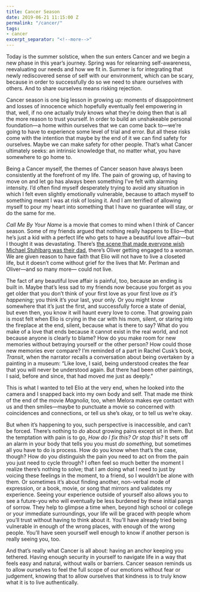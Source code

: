 ```yaml
---
title: Cancer Season
date: 2019-06-21 11:15:00 Z
permalink: "/cancer/"
tags:
- cancer
excerpt_separator: "<!--more-->"
---
```


Today is the summer solstice, when the sun enters Cancer and we begin a new phase in this year’s journey. <!--more--> Spring was for relearning self-awareness, reevaluating our needs and how we fit in. Summer is for integrating that newly rediscovered sense of self with our environment, which can be scary, because in order to successfully do so we need to share ourselves with others. And to share ourselves means risking rejection.

Cancer season is one big lesson in growing up: moments of disappointment and losses of innocence which hopefully eventually feel empowering in that, well, if no one actually truly knows what they’re doing then that is all the more reason to trust yourself. In order to build an unshakeable personal foundation—a home within ourselves that we can come back to—we’re going to have to experience some level of trial and error. But all these risks come with the intention that maybe by the end of it we can find safety for ourselves. Maybe we can make safety for other people. That’s what Cancer ultimately seeks: an intrinsic knowledge that, no matter what, you have somewhere to go home to.

Being a Cancer myself, the themes of Cancer season have always been consistently at the forefront of my life. The pain of growing up, of having to move on and let go has always been something I’ve felt with alarming intensity. I’d often find myself desperately trying to avoid any situation in which I felt even slightly emotionally vulnerable, because to attach myself to something meant I was at risk of losing it. And I am terrified of allowing myself to pour my heart into something that I have no guarantee will stay, or do the same for me. 

*Call Me By Your Name* is a movie that comes to mind when I think of Cancer season. Some of my friends argued that nothing really happens to Elio—that he’s just a kid with a perfect life who gets to have a beautiful love affair—but I thought it was devastating. There’s [the scene that made everyone wish Michael Stuhlbarg was their dad](https://www.google.com/url?q=https://www.google.com/url?q%3Dhttps://www.youtube.com/watch?v%253D20jgXpDF8ao%26amp;sa%3DD%26amp;ust%3D1561133352376000&sa=D&ust=1561133352381000&usg=AFQjCNFnfNYgMUMkQ95CCoOb_fXarZSe5Q), there’s Oliver getting engaged to a woman. We are given reason to have faith that Elio will not have to live a closeted life, but it doesn’t come without grief for the lives that Mr. Perlman and Oliver—and so many more— could not live.

The fact of any beautiful love affair is painful, too, because an ending is built in. Maybe that’s less sad to my friends now because you forget as you get older that you don’t think of your first love as your first love *as it’s happening*; you think it’s your last, your only. Or you might know somewhere that it’s just the first, and successfully force a state of denial, but even then, you know it will haunt every love to come. That growing pain is most felt when Elio is crying in the car with his mom, silent, or staring into the fireplace at the end, silent, because what is there to say? What do you make of a love that ends because it cannot exist in the real world, and not because anyone is clearly to blame? How do you make room for new memories without betraying yourself or the other person? How could those new memories ever compare? I’m reminded of a part in Rachel Cusk’s book, *Transit*, when the narrator recalls a conversation about being overtaken by a painting in a museum: “Like love, I said, being understood creates the fear that you will never be understood again. But there had been other paintings, I said, before and since, that had moved me just as deeply.”

This is what I wanted to tell Elio at the very end, when he looked into the camera and I snapped back into my own body and self. That made me think of the end of the movie *Magnolia*, too, when Melora makes eye contact with us and then smiles—maybe to punctuate a movie so concerned with coincidences and connections, or tell us she’s okay, or to tell us we’re okay.

But when it’s happening to you, such perspective is inaccessible, and can’t be forced. There’s nothing to *do* about growing pains except sit in them. But the temptation with pain is to go, *How do I fix this? Or stop this?* It sets off an alarm in your body that tells you you must *do something*, but sometimes all you have to do is process. How do you know when that’s the case, though? How do you distinguish the pain you need to act on from the pain you just need to cycle through? I often feel so much better the moment I realize there’s nothing to solve; that I am doing what I need to just by voicing these feelings in the moment, to a friend, so I wouldn’t be alone with them. Or sometimes it’s about finding another, non-verbal mode of expression, or a book, movie, or song that mirrors and validates my experience. Seeing your experience outside of yourself also allows you to see a future-you who will eventually be less burdened by these initial pangs of sorrow. They help to glimpse a time when, beyond high school or college or your immediate surroundings, your life will be graced with people whom you’ll trust without having to think about it. You’ll have already tried being vulnerable in enough of the wrong places, with enough of the wrong people. You’ll have seen yourself well enough to know if another person is really seeing you, too.

And that’s really what Cancer is all about: having an anchor keeping you tethered. Having enough security in yourself to navigate life in a way that feels easy and natural, without walls or barriers. Cancer season reminds us to allow ourselves to feel the full scope of our emotions without fear or judgement, knowing that to allow ourselves that kindness is to truly know what it is to live authentically.